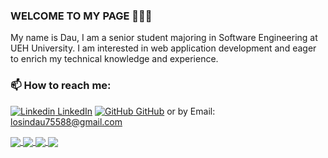 ### WELCOME TO MY PAGE 👋👋👋
My name is Dau, I am a senior student majoring in Software Engineering at UEH University. I am interested in web application development and eager to enrich my technical knowledge and experience.<br>
### 📫 How to reach me: 

[![Linkedin](https://i.stack.imgur.com/gVE0j.png) LinkedIn](https://www.linkedin.com/in/losindau/) [![GitHub](https://i.stack.imgur.com/tskMh.png) GitHub](https://github.com/losindau) or by Email: losindau75588@gmail.com

<a href="https://github.com/losindau/InventoryManagementApp">
  <!-- Change the `github-readme-stats.anuraghazra1.vercel.app` to `github-readme-stats.vercel.app`  -->
  <img align="center" src="https://github-readme-stats.anuraghazra1.vercel.app/api/pin/?username=losindau&repo=InventoryManagementApp&theme=gruvbox&show_owner=true" />
</a>

<a href="https://github.com/bao201102/BorisFurniture">
  <!-- Change the `github-readme-stats.anuraghazra1.vercel.app` to `github-readme-stats.vercel.app`  -->
  <img align="center" src="https://github-readme-stats.anuraghazra1.vercel.app/api/pin/?username=bao201102&repo=BorisFurniture&theme=dark" />
</a>

<a href="https://github.com/Dua24/AppMobileClothes">
  <!-- Change the `github-readme-stats.anuraghazra1.vercel.app` to `github-readme-stats.vercel.app`  -->
  <img align="center" src="https://github-readme-stats.anuraghazra1.vercel.app/api/pin/?username=Dua24&repo=AppMobileClothes&theme=dark" />
</a>

<a href="https://github.com/losindau/PhotoApp">
  <!-- Change the `github-readme-stats.anuraghazra1.vercel.app` to `github-readme-stats.vercel.app`  -->
  <img align="center" src="https://github-readme-stats.anuraghazra1.vercel.app/api/pin/?username=losindau&repo=PhotoApp&theme=gruvbox" />
</a>
